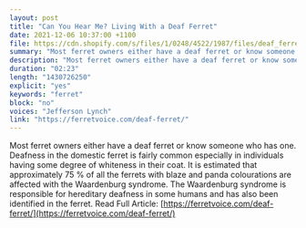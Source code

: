 ```yaml
---
layout: post
title: "Can You Hear Me? Living With a Deaf Ferret"
date: 2021-12-06 10:37:00 +1100
file: https://cdn.shopify.com/s/files/1/0248/4522/1987/files/deaf_ferret.mp3?v=1638754511
summary: "Most ferret owners either have a deaf ferret or know someone who has one. Deafness in the domestic ferret is fairly common especially in individuals having some degree of whiteness in their coat. It is estimated that approximately 75 % of all the ferrets with blaze and panda colourations are affected with the Waardenburg syndrome. The Waardenburg syndrome is responsible for hereditary deafness in some humans and has also been identified in the ferret."
description: "Most ferret owners either have a deaf ferret or know someone who has one. Deafness in the domestic ferret is fairly common especially in individuals having some degree of whiteness in their coat. It is estimated that approximately 75 % of all the ferrets with blaze and panda colourations are affected with the Waardenburg syndrome. The Waardenburg syndrome is responsible for hereditary deafness in some humans and has also been identified in the ferret. Read Full Article:<a href='https://ferretvoice.com/deaf-ferret/'>https://ferretvoice.com/deaf-ferret/</a>"
duration: "02:23" 
length: "1430726250"
explicit: "yes" 
keywords: "ferret"
block: "no" 
voices: "Jefferson Lynch"
link: "https://ferretvoice.com/deaf-ferret/"
---
```


Most ferret owners either have a deaf ferret or know someone who has one. Deafness in the domestic ferret is fairly common especially in individuals having some degree of whiteness in their coat. It is estimated that approximately 75 % of all the ferrets with blaze and panda colourations are affected with the Waardenburg syndrome. The Waardenburg syndrome is responsible for hereditary deafness in some humans and has also been identified in the ferret. Read Full Article: [https://ferretvoice.com/deaf-ferret/](https://ferretvoice.com/deaf-ferret/)
